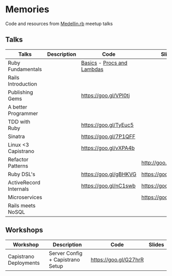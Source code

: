 # Memories
Code and resources from [Medellin.rb](http://www.meetup.com/medellin-rb/) meetup talks

## Talks

| Talks                    | Description                      | Code                  | Slides                |
|--------------------------|----------------------------------|-----------------------|-----------------------|
| Ruby Fundamentals        |                                  | [Basics](https://gist.github.com/orendon/15930c5c80c4f39a31f3) - [Procs and Lambdas](https://gist.github.com/orendon/15b824349975f1b1dafc)                        |                       |
| Rails Introduction       |                                  |                       |                       |
| Publishing Gems          |                                  | https://goo.gl/VPl0tj |                       |
| A better Programmer      |                                  |                       |                       |
| TDD with Ruby            |                                  | https://goo.gl/TyEuc5 |                       |
| Sinatra                  |                                  | https://goo.gl/7P1QFF |                       |
| Linux <3 Capistrano      |                                  | https://goo.gl/vXPA4b |                       |
| Refactor Patterns        |                                  |                       | http://goo.gl/98QvUo  |
| Ruby DSL's               |                                  | https://goo.gl/gBHKVG | https://goo.gl/xGxLRZ |
| ActiveRecord Internals   |                                  | https://goo.gl/nC1swb | https://goo.gl/bVQ251 |
| Microservices            |                                  |                       | https://goo.gl/8dqgBc |
| Rails meets NoSQL        |                                  |                       |                       |

## Workshops

| Workshop                 | Description                      | Code                  | Slides                |
|--------------------------|----------------------------------|-----------------------|-----------------------|
| Capistrano Deployments   | Server Config + Capistrano Setup | https://goo.gl/G27hrR |                       |
